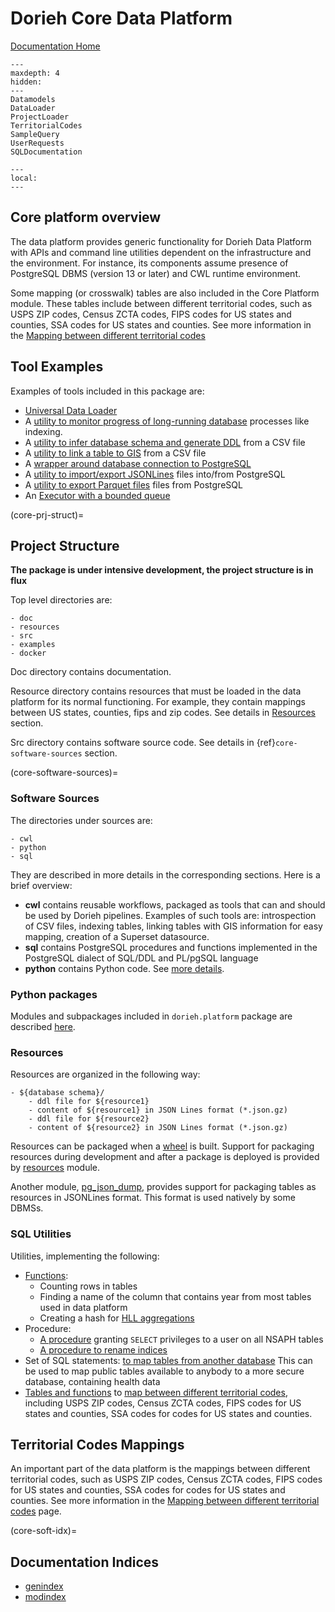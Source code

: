 # Dorieh Core Data Platform

[Documentation Home](home)

```{toctree}
---
maxdepth: 4
hidden: 
---
Datamodels
DataLoader
ProjectLoader
TerritorialCodes
SampleQuery
UserRequests
SQLDocumentation
```

```{contents}
---
local:
---
```

## Core platform overview

The data platform provides generic functionality for Dorieh Data Platform
with APIs and command line utilities dependent on the infrastructure
and the environment. For instance, its components assume presence of PostgreSQL
DBMS (version 13 or later) and CWL runtime environment.

Some mapping (or crosswalk) tables are also included in the Core
Platform module. These tables include between different
territorial codes, such as USPS ZIP codes, Census ZCTA codes,
FIPS codes for US states
and counties, SSA codes for US states
and counties. See more information in the
[Mapping between different territorial codes](https://nsaph-data-platform.github.io/nsaph-platform-docs/common/core-platform/doc/TerritorialCodes.html)

## Tool Examples

Examples of tools included in this package are:

* [Universal Data Loader](members/data_loader)
* A [utility to monitor progress of long-running database](members/monitor) processes like indexing.
* A [utility to infer database schema and generate DDL](members/introspector) from a CSV file
* A [utility to link a table to GIS](members/link_gis) from a CSV file
* A [wrapper around database connection to PostgreSQL](#module-database-connection-wrapper)
* A [utility to import/export JSONLines](members/pg_json_dump) files into/from PostgreSQL
* A [utility to export Parquet files](members/pg_export_parquet) files from PostgreSQL
* An [Executor with a bounded queue](members/executors)

(core-prj-struct)=
## Project Structure 

**The package is under intensive development, the project structure is in flux**

Top level directories are:

    - doc
    - resources
    - src
    - examples
    - docker

Doc directory contains documentation.

Resource directory contains resources that must be loaded in
the data platform for its normal functioning. For example,
they contain mappings between US states, counties, fips and zip codes.
See details in [Resources](#resources) section.

Src directory contains software source code.
See details in {ref}`core-software-sources` section.

(core-software-sources)=
### Software Sources 

The directories under sources are:

    - cwl
    - python
    - sql

They are described in more details in the corresponding sections.
Here is a brief overview:

* **cwl** contains reusable workflows, packaged as tools
  that can and should be used by
  Dorieh pipelines. Examples of such tools 
  are: introspection of CSV files, indexing tables, linking
  tables with GIS information for easy mapping, creation of a
  Superset datasource.
* **sql** contains PostgreSQL procedures and functions
  implemented in the PostgreSQL dialect of SQL/DDL and PL/pgSQL language
* **python** contains Python code. See [more details](#python-packages).

### Python packages

Modules and subpackages included in `dorieh.platform` package are 
described [here](CoreLibrary.md).

### Resources

Resources are organized in the following way:

```
- ${database schema}/
    - ddl file for ${resource1}
    - content of ${resource1} in JSON Lines format (*.json.gz)
    - ddl file for ${resource2}
    - content of ${resource2} in JSON Lines format (*.json.gz)
```

Resources can be packaged when a
[wheel](https://pythonwheels.com/)
is built. Support for packaging resources during development and
after a package is deployed is provided by
[resources](members/resources) module.

Another module, [pg_json_dump](members/pg_json_dump),
provides support for packaging tables as resources in JSONLines
format. This format is used natively by some DBMSs.

### SQL Utilities

Utilities, implementing the following:

* [Functions](members/utils.sql):
    * Counting rows in tables
    * Finding a name of the column that contains year from most tables used in data platform
    * Creating a hash for [HLL aggregations](https://en.wikipedia.org/wiki/HyperLogLog)
* Procedure:
    * [A procedure](members/utils.sql) granting `SELECT` privileges
      to a user on all NSAPH tables
    * [A procedure to rename indices](members/rename_indices.sql)
* Set of SQL statements:
    [to map tables from another database](members/map_to_foreign_database.ddl)
    This can be used to map public tables available to anybody
    to a more secure database, containing health data
* [Tables and functions](members/zip2fips.sql) to 
    [map between different territorial codes](#territorial-codes-mappings), 
    including USPS ZIP codes, Census ZCTA codes, 
    FIPS codes for US states
    and counties, SSA codes for codes for US states
    and counties. 

## Territorial Codes Mappings

An important part of the data platform is the mappings between different
territorial codes, such as USPS ZIP codes, Census ZCTA codes,
FIPS codes for US states and counties, SSA codes for codes for US states
and counties. See more information in the
[Mapping between different territorial codes](TerritorialCodes)
page.

(core-soft-idx)=
## Documentation Indices 

* [genindex](genindex)
* [modindex](modindex)

